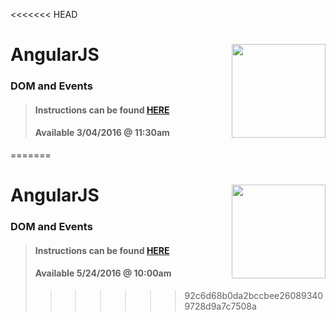 <<<<<<< HEAD
# AngularJS <img align="right" src="https://github.com/Learning-Fuze/prototypes_C7/blob/assets/assets/images/logos/LF_LOGO.png?raw=true" width="150">
### DOM and Events

>#### Instructions can be found <a href="http://learning-fuze.github.io/prototypes_C7/#/AngularJS-DOM-Events" target="_blank">HERE</a>
>#### Available 3/04/2016 @ 11:30am
=======
# AngularJS <img align="right" src="https://github.com/Learning-Fuze/prototypes_C8/blob/assets/assets/images/logos/LF_LOGO.png?raw=true" width="150">
### DOM and Events

>#### Instructions can be found <a href="http://learning-fuze.github.io/prototypes_C8/#/AngularJS-DOM-Events" target="_blank">HERE</a>
>#### Available 5/24/2016 @ 10:00am
>>>>>>> 92c6d68b0da2bccbee260893409728d9a7c7508a
